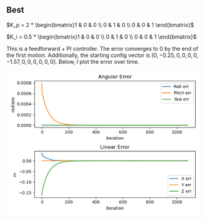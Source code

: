 ## Best
$K_p = 2 * \begin{bmatrix}1 & 0 & 0 \\
                           0 & 1 & 0 \\
                           0 & 0 & 1 \end{bmatrix}$

$K_i = 0.5 * \begin{bmatrix}1 & 0 & 0 \\
                           0 & 1 & 0 \\
                           0 & 0 & 1 \end{bmatrix}$

This is a feedforward + PI controller. The error converges to 0 by the end of the first motion. Additionally, the starting config vector is
$[0, -0.25, 0, 0, 0, 0, -1.57, 0, 0, 0, 0, 0, 0]$. Below, I plot the error over time.

![alt text](errors.png "Title")